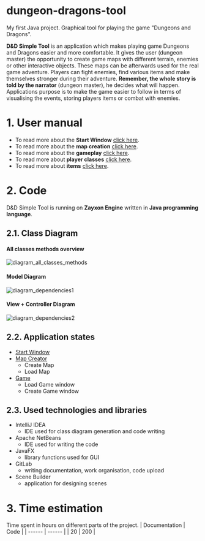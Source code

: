# dungeon-dragons-tool
My first Java project. Graphical tool for playing the game "Dungeons and Dragons".

**D&D Simple Tool** is an application which makes playing game Dungeons and Dragons easier and more comfortable. It gives the user (dungeon master) the opportunity to create game maps with different terrain, enemies or other interactive objects. These maps can be afterwards used for the real game adventure. Players can fight enemies, find various items and make themselves stronger during their adventure.
**Remember, the whole story is told by the narrator** (dungeon master), he decides what will happen. Applications purpose is to make the game easier to follow in terms of visualising the events, storing players items or combat with enemies.
# 1. User manual
- To read more about the **Start Window** [click here](Start-Window).
- To read more about the **map creation** [click here](Map-Creator).
- To read more about the **gameplay** [click here](Game).
- To read more about **player classes** [click here](Classes).
- To read more about **items** [click here](Items).
# 2. Code
D&D Simple Tool is running on **Zayxon Engine** written in **Java programming language**.
## 2.1. Class Diagram
#### All classes methods overview
![diagram_all_classes_methods](uploads/93b9a3887bd08da35053b5bac600eb88/diagram_all_classes_methods.png)
#### Model Diagram
![diagram_dependencies1](uploads/48561e2c903b8a101d114bb9d03becb9/diagram_dependencies1.png)
#### View + Controller Diagram
![diagram_dependencies2](uploads/0ed3f541ef64486e19b7ace628d111ff/diagram_dependencies2.png)
## 2.2. Application states
- [Start Window](Start-Window)
- [Map Creator](Map-Creator)
  - Create Map
  - Load Map
- [Game](Game)
  - Load Game window
  - Create Game window
## 2.3. Used technologies and libraries
- IntelliJ IDEA
  - IDE used for class diagram generation and code writing
- Apache NetBeans
  - IDE used for writing the code
- JavaFX
  - library functions used for GUI
- GitLab
  - writing documentation, work organisation, code upload
- Scene Builder
  - application for designing scenes
# 3. Time estimation
Time spent in hours on different parts of the project.
| Documentation | Code |
| ------ | ------ |
| 20 | 200 |

